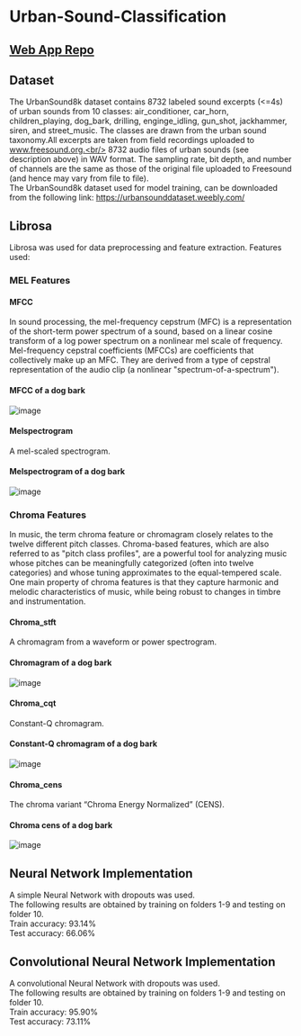 # Urban-Sound-Classification

## [Web App Repo](https://github.com/AmritK10/Urban-Sound-Classification-Webapp)

## Dataset
The UrbanSound8k dataset contains 8732 labeled sound excerpts (<=4s) of urban sounds from 10 classes: air_conditioner, car_horn, children_playing, dog_bark, drilling, enginge_idling, gun_shot, jackhammer, siren, and street_music. The classes are drawn from the urban sound taxonomy.All excerpts are taken from field recordings uploaded to www.freesound.org.<br/>
8732 audio files of urban sounds (see description above) in WAV format. The sampling rate, bit depth, and number of channels are the same as those of the original file uploaded to Freesound (and hence may vary from file to file).<br/>
The UrbanSound8k dataset used for model training, can be downloaded from the following link: https://urbansounddataset.weebly.com/ <br />

## Librosa
Librosa was used for data preprocessing and feature extraction.
Features used:<br/>
### MEL Features
#### MFCC <br/>
In sound processing, the mel-frequency cepstrum (MFC) is a representation of the short-term power spectrum of a sound, based on a linear cosine transform of a log power spectrum on a nonlinear mel scale of frequency.<br/>
Mel-frequency cepstral coefficients (MFCCs) are coefficients that collectively make up an MFC. They are derived from a type of cepstral representation of the audio clip (a nonlinear "spectrum-of-a-spectrum").<br/>
#### MFCC of a dog bark<br/>
![image](https://user-images.githubusercontent.com/31596604/51472544-ce520c80-1d9f-11e9-883c-e08c4463a5b4.png)<br/>
#### Melspectrogram <br/>
A mel-scaled spectrogram.<br/>
#### Melspectrogram of a dog bark<br/>
![image](https://user-images.githubusercontent.com/31596604/51472743-5f28e800-1da0-11e9-9402-5ba41dfefae5.png)<br/>
### Chroma Features
In music, the term chroma feature or chromagram closely relates to the twelve different pitch classes. Chroma-based features, which are also referred to as "pitch class profiles", are a powerful tool for analyzing music whose pitches can be meaningfully categorized (often into twelve categories) and whose tuning approximates to the equal-tempered scale. One main property of chroma features is that they capture harmonic and melodic characteristics of music, while being robust to changes in timbre and instrumentation.<br/>
#### Chroma_stft<br/>
A chromagram from a waveform or power spectrogram.<br/>
#### Chromagram of a dog bark<br/>
![image](https://user-images.githubusercontent.com/31596604/51472838-a616dd80-1da0-11e9-87f3-54a6a9e03170.png)<br/>
#### Chroma_cqt<br/>
Constant-Q chromagram.<br/>
#### Constant-Q chromagram of a dog bark<br/>
![image](https://user-images.githubusercontent.com/31596604/51472906-e0807a80-1da0-11e9-8988-f060eed38957.png)<br/>
#### Chroma_cens<br/>
The chroma variant “Chroma Energy Normalized” (CENS).<br/>
#### Chroma cens of a dog bark<br/>
![image](https://user-images.githubusercontent.com/31596604/51472963-09087480-1da1-11e9-863f-084b84ecd584.png)<br/>
## Neural Network Implementation 
A simple Neural Network with dropouts was used.<br/>
The following results are obtained by training on folders 1-9 and testing on folder 10. <br />
Train accuracy: 93.14% <br />
Test accuracy: 66.06%<br />

## Convolutional Neural Network Implementation 
A convolutional Neural Network with dropouts was used.<br/>
The following results are obtained by training on folders 1-9 and testing on folder 10. <br />
Train accuracy: 95.90% <br />
Test accuracy: 73.11%<br />

